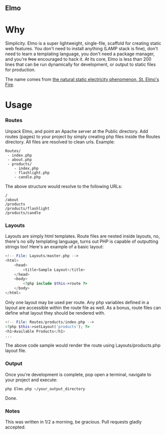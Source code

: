 Elmo
----

# Why

Simplicity. Elmo is a super lightweight, single-file, scaffold for creating static web features. You don't need to install anything (LAMP stack is fine), don't need to learn a templating language, you don't need a package manager, and you're ~~free~~ encouraged to hack it. At its core, Elmo is less than 200 lines that can be run dynamically for development, or output to static files for production.  

The name comes from [the natural static electricity phenomenon, St. Elmo's Fire](http://en.wikipedia.org/wiki/St._Elmo's_fire).

# Usage

### Routes

Unpack Elmo, and point an Apache server at the Public directory. Add routes (pages) to your project by simply creating php files inside the Routes directory. All files are resolved to clean urls. Example:

	Routes/
	 - index.php
	 - about.php
	 - products/
	 	- index.php
	 	- flashlight.php
	 	- candle.php
	 	
The above structure would resolve to the following URLs:

	/
	/about
	/products
	/products/flashlight
	/products/candle
	

### Layouts

Layouts are simply html templates. Route files are nested inside layouts, no, there's no silly templating language, turns out PHP is capable of outputting strings too! Here's an example of a basic layout:

```php
<!-- File: Layouts/master.php -->
<html>
	<head>
		<title>Sample Layout</title>
	</head>
	<body>
		<?php include $this->route ?>
	</body>
</html>
```

 Only one layout may be used per route. Any php variables defined in a layout are accessible within the route file as well. As a bonus, route files can define what layout they should be rendered with. 
 
```php
<!-- File: Routes/products/index.php -->
<?php $this->setLayout('products'); ?>
<h1>Available Products</h1>
...
```

The above code sample would render the route using Layouts/products.php layout file.


### Output

Once you're development is complete, pop open a terminal, navigate to your project and execute:

	php Elmo.php ~/your_output_directory
	
Done.

### Notes

This was written in 1/2 a morning, be gracious. Pull requests gladly accepted.